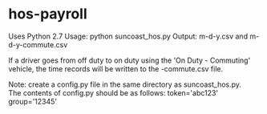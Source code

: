 # hos-payroll
Uses Python 2.7
Usage: python suncoast_hos.py
Output: m-d-y.csv and m-d-y-commute.csv

If a driver goes from off duty to on duty using the 'On Duty - Commuting' vehicle, the time records will be written to the -commute.csv file.  

Note:  create a config.py file in the same directory as suncoast_hos.py.  
The contents of config.py should be as follows:
token='abc123'
group='12345'
